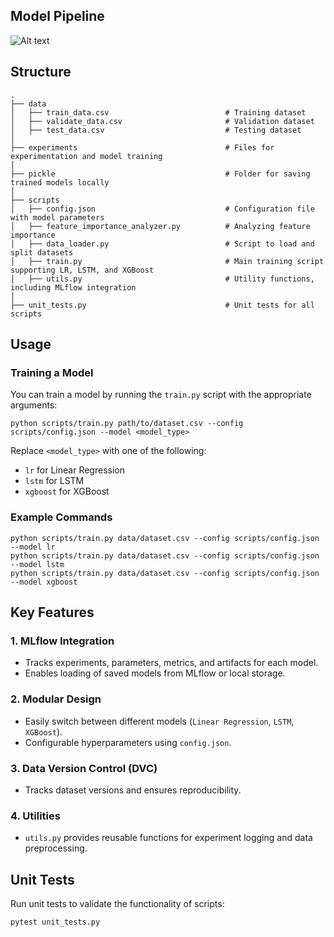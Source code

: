 ## Model Pipeline
![Alt text](../../docs/model_pipeline.png)

## Structure

```
.
├── data
│   ├── train_data.csv                          # Training dataset
│   ├── validate_data.csv                       # Validation dataset
│   ├── test_data.csv                           # Testing dataset
│
├── experiments                                 # Files for experimentation and model training
│
├── pickle                                      # Folder for saving trained models locally
│
├── scripts
│   ├── config.json                             # Configuration file with model parameters
│   ├── feature_importance_analyzer.py          # Analyzing feature importance
│   ├── data_loader.py                          # Script to load and split datasets
│   ├── train.py                                # Main training script supporting LR, LSTM, and XGBoost
│   ├── utils.py                                # Utility functions, including MLflow integration
│
├── unit_tests.py                               # Unit tests for all scripts

```

## Usage

### Training a Model
You can train a model by running the `train.py` script with the appropriate arguments:

```
python scripts/train.py path/to/dataset.csv --config scripts/config.json --model <model_type>
```

Replace `<model_type>` with one of the following:
- `lr` for Linear Regression
- `lstm` for LSTM
- `xgboost` for XGBoost

### Example Commands

```
python scripts/train.py data/dataset.csv --config scripts/config.json --model lr
python scripts/train.py data/dataset.csv --config scripts/config.json --model lstm
python scripts/train.py data/dataset.csv --config scripts/config.json --model xgboost
```

## Key Features

### 1. MLflow Integration
- Tracks experiments, parameters, metrics, and artifacts for each model.
- Enables loading of saved models from MLflow or local storage.

### 2. Modular Design
- Easily switch between different models (`Linear Regression`, `LSTM`, `XGBoost`).
- Configurable hyperparameters using `config.json`.

### 3. Data Version Control (DVC)
- Tracks dataset versions and ensures reproducibility.

### 4. Utilities
- `utils.py` provides reusable functions for experiment logging and data preprocessing.


## Unit Tests
Run unit tests to validate the functionality of scripts:
```
pytest unit_tests.py
```
